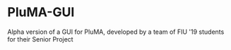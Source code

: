 # PluMA-GUI
Alpha version of a GUI for PluMA, developed by a team of FIU '19 students for their Senior Project

